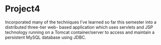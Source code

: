 # Project4
Incorporated many  of  the  techniques  I’ve  learned  so  far  this  semester  into  a  distributed  three-tier  web-  based  application  which  uses  servlets  and  JSP  technology  running  on  a  Tomcat container/server to access and maintain a persistent MySQL database using JDBC.
